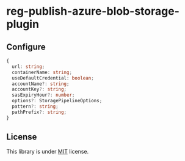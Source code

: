# reg-publish-azure-blob-storage-plugin

## Configure

```typescript
{
  url: string;
  containerName: string;
  useDefaultCredential: boolean;
  accountName?: string;
  accountKey?: string;
  sasExpiryHour?: number;
  options?: StoragePipelineOptions;
  pattern?: string;
  pathPrefix?: string;
}
```

## License

This library is under [MIT](LICENSE) license.
